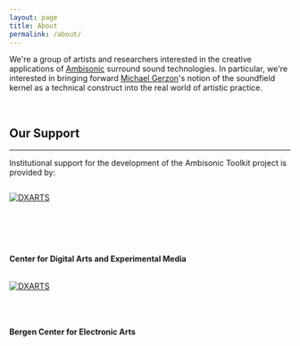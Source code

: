 ```yaml
---
layout: page
title: About
permalink: /about/
---
```


We're a group of artists and researchers interested in the creative applications of [Ambisonic](https://en.wikipedia.org/wiki/Ambisonics) surround sound technologies. In particular, we're interested in bringing forward [Michael Gerzon](https://en.wikipedia.org/wiki/Michael_Gerzon)'s notion of the soundfield kernel as a technical construct into the real world of artistic practice.

&nbsp;
&nbsp;

Our Support
-----------
-----------
Institutional support for the development of the Ambisonic Toolkit project is
provided by:

<div class="row equal">
  <div class="col-sm-6">
    <div class="well">
      <a href="https://dxarts.washington.edu/">
        <img src="/assets/images/logos/DXARTS/dxarts-notype-72dpi-transparent.png" alt="DXARTS" title="DXARTS" class="img-responsive center-block" style="max-width: 75%; height: auto; padding-top: 1em; padding-bottom: 3em"/>
      </a>
      <p>&nbsp;</p>
      <h4 class="text-center">
        Center for Digital Arts and Experimental Media
      </h4>
    </div>
  </div>
  <div class="col-sm-6">
    <div class="well">
      <a href="https://bek.no/">
        <img src="/assets/images/logos/BEK/logoweb6.png" alt="DXARTS" title="DXARTS" class="img-responsive center-block" style="max-width: 100%; height: auto; padding-top: 1em; padding-bottom: 1em"/>
      </a>
      <p>&nbsp;</p>
      <h4 class="text-center">
        Bergen Center for Electronic Arts
      </h4>
    </div>
  </div>
</div>
